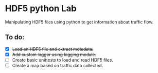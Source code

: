 # HDF5 python Lab

Manipulating HDF5 files using python to get information about traffic flow.

## To do:
- [x] ~~Load an HDF5 file and extract metadata.~~
- [x] ~~Add custom logger using logging module.~~
- [ ] Create basic unittests to load and read HDF5 files.
- [ ] Create a map based on traffic data collected.
